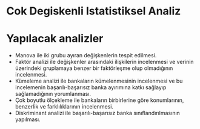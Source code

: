# Cok Degiskenli Istatistiksel Analiz 

# Yapılacak analizler 

- Manova ile iki grubu ayıran değişkenlerin tespit edilmesi.
- Faktör analizi ile değişkenler arasındaki ilişkilerin incelenmesi ve verinin üzerindeki gruplamaya benzer bir faktörleşme olup olmadığının incelenmesi.
- Kümeleme analizi ile bankaların kümelenmesinin incelenmesi ve bu incelemenin başarılı-başarısız banka ayırımına katkı sağlayıp sağlamadığının yorumlanması. 
- Çok boyutlu ölçekleme ile bankaların birbirlerine göre konumlarının, benzerlik ve farklılıklarının incelenmesi.
- Diskriminant analizi ile başarılı-başarısız banka sınıflandırılmasının yapılması.

